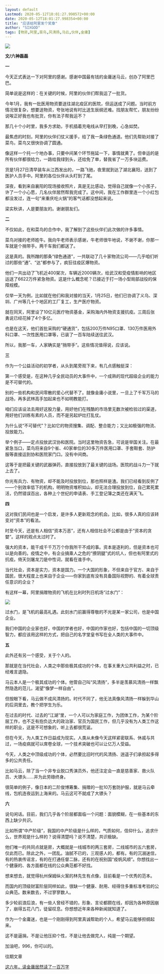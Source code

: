```yaml
---
layout: default
Lastmod: 2020-05-12T18:01:27.998572+00:00
date: 2020-05-12T18:01:27.998354+00:00
title: "应该给阿里发个奖章"
author: "SIXGOD"
tags: [物资,阿里,菜鸟,风清扬,马云,伙伴,金庸]
---
```


![](https://images.weserv.nl/?url=https%3A//mmbiz.qpic.cn/mmbiz_jpg/EC7unEiaL8xpRib1KYOhQDGTUO57ic6teGmPnFzlgWFvV8ic4a3ibaJEMIIN973ic1gwN7najJWf7oUuaUeMsQH90AWg/640%3Fwx_fmt%3Djpeg)

**文/六神磊磊**  

**一**

今天正式表达一下对阿里的感谢。感谢中国最有钱的金庸迷马云，创办了阿里巴巴。

简单说是这样的：在关键的时候，阿里的伙伴们帮我运了一批货。

今年1月，我有一批医用物资要送往湖北疫区的医院，但运送成了问题。当时前方情况很复杂，想要送物资，夸张地说有时比送生辰纲还难。找朋友帮忙，朋友纷纷说唉正好我也有批货，你有法子帮我运不？

那几十个小时里，我多方求助，手机插着充电线从早打到晚，心急如焚。

最焦虑的时刻，阿里的伙伴们仗义援手，给了我一条绿色通道。他们先帮助对接了菜鸟，菜鸟又很快协调了圆通。

  

像这样一个托一个地办事，只要中间某个环节拖延一下，事情就黄了。但幸运的是所有伙伴都很给力，一路给我绿到头，还给免了单，替我省了一万多块运费。  

货是1月27日清早装车从江西发出的，一路飞驰，夜里就到达了湖北襄阳，送到了医护人员手中。阿里的各位伙伴从头盯到了尾。

深夜，看到来自襄阳的现场接收照片，真是无比感动，觉得自己就像一个小孩子，许了一个小心愿，几名伙伴居然帮我完成了。这中间，我在工作群里连一个小红包都没发过，连一句“来重庆吃火锅”的客气话都没想起来说。

梁实秋讲，人是要朋友的。谢谢朋友们。

**二**

不仅如此，在和菜鸟的合作中，我了解到了这些伙伴们此次做的许多事情。

菜鸟对接的老师姓牛。我向牛老师表示感谢，牛老师很牛地说，不谢不谢，你那一车就是个捎带手。两千车我们都送了。

这是真的。我所蹭的那条“绿色通道”，一共联动了几十家物流公司——几乎咱们听过的那些“通”、“达”都参与了，疯狂往疫区爆物资。

他们一共出动了飞机近400架次，车辆近2000辆次，给武汉和受疫情影响的地区运送了6622万件紧急物资。这是什么概念呢？已接近于打一场小型局部战役的保障规模。

仅举一天为例，比如就在他们和我对接的当天，1月25日，他们已协调了义乌、深圳、广州等几十个地区的工厂复工，生产医疗物资。

就在同天，阿里设了10亿元医疗物资基金，采购海内外物资支援抗疫。三周后张勇说已经花掉了4个多亿。

也是在这天，他们首批采购的“硬通货”，包括200万件N95口罩、130万件医用外科口罩、一次性医用口罩等，已装了一百车陆续送往武汉。

所以，我那一车，人家确实是“捎带手”。这些情况值得说，应该说。

**三**

作为一个公益活动的初学者，从头到尾旁观下来，有几点感触挺深：

第一个感受是，在这种几乎全民动员的大事件中，一个成熟的现代超级企业的能力是不可替代的。

别的一些机构和民间零散的爱心代替不了。就像金庸小说里，一旦上了千军万马的战场，再多武林高手加起来也不如明教能打。

咱们应该设法去用好这股力量，用好他们在残酷的市场里无数次被检验过的渠道，用好他们训练有素的人员，而不是另起炉灶打乱仗。

为什么说“不可替代”？比如它的物资搜集、调配、整合能力；又比如极强的物流、投放能力。

举个例子——定点投放武汉协和医院。当时这里物资告急，可说是举国关注。在最紧急当口，菜鸟将来自9个省、40家单位的30多万件医用口罩、手套鞋套、防护服等直接运到协和医院家门口。没有中间商。

这等于是把最关键的武器弹药，直接投放到了最关键的战场。医院的战斗力一下就上去了。

你光有兵力、有物资，却不能及时投放到位，那也照样是渣。我们已经看到反例了——个别效率低下的机构，明明物资堆积如山，却无法合理投放到位，自己累死累活，仍然错误百出，各种上个世纪的申请表、手工登记簿之类还在满天飞。

**四**

这对我们民间也是一个启发，是许多人更新观念的机会。比如，很多人真的应该转变对“资本”的看法。

时至今天，还是有人相信“资本万恶”，还有人相信社会不公都是由于“资本的贪婪”。这样的观点太过时了。

强大的资本，能干成千千万万个你我所干不成的事。资本是逐利的，但是资本也可以是向善的。疫情之中，有企业搞乘人之危的“撩阴腿”式的坑人，但也有阿里式的抗疫。倚天剑屠龙刀是中性词，就看在谁手中。

当代社会，资本是实力，资本是国力。一个大国的形象，不但来自于官方、来自于国民，很大程度上也来自于企业——你家到底有没有具备国际视野的、有着全球责任意识的企业？

有这样一幕，阿里捐赠物资的飞机在比利时列日机场“过水门”：

![](https://images.weserv.nl/?url=https%3A//mmbiz.qpic.cn/mmbiz_jpg/EC7unEiaL8xpRib1KYOhQDGTUO57ic6teGm2bh48noibFdsKtxcglGFQV7UKyFSPwCppemjvRefleW3libsA6hicCo4g/640%3Fwx_fmt%3Djpeg)

过水门，是飞机的最高礼遇。此刻水门前赢得尊敬的不光是某一家公司，也是中国企业。

我们中国的企业家也好，中国的学者也好，中国的作家也好，包括中国的一切顶级智力，都应该用这样的方式，把自己的名字堂皇书写在全人类的大事件中。

**五**

此外还有另一个感受，关于个人的。

  

那就是在当代社会，人类之中那些极其成功的个体，在事关重大公共利益之时，已经难言退隐。

马云本人是一个极其成功的个体。他管自己叫“风清扬”，多半是羡慕风清扬一样飘然隐逸的范儿，渴望“像梦一样自由”。

但按眼下看，马云做不成风清扬的。时代不同了，他无法真像风清扬一样躲到华山的后洞里去，教个把学生为乐。

在过去的时代、过去的“江湖”里，一个人可以为家庭工作，为团体工作，为某个阶层工作，也不乏有抱负远大的政治家、官员为国民工作，但几乎没有为人类工作这样的职业，这是不可想象的，听上去都很荒诞。

但在今天，为人类工作日益成为现实。人类从未像今天这样紧密联系、休戚与共过，一场疫病就可以席卷全球，一个技术突破也可以让亿万人受益。

今天，人类之中顶级成功的个体，必然要比旧时代的风清扬、逍遥子们承担起多得多的公共责任。

比如马云，除了当一个非专业脱口秀演员外，他还注定会一直是慈善家、救火队员、大镖头……并为此劳碌终身。

很简单的例子，像日本的二阶俊博筹集、捐赠的一批10万套防护服，就是马云牵线，包机连夜运到上海来的。马云这可不就成了大镖头？

**六**

说句闲话。目前，我们几乎各个阶层都面临一个问题：面貌模糊，在一些基本的东西上缺少共识。

比如所谓“中产阶级”，我国的中产阶级是什么样的，气质如何，信仰什么，追求什么，世界观是什么样的？说得清楚吗？说不清楚，共识极缺。

他们唯一的共同点就是房，大概就是一线城市的两三套房，二线城市的五六套房，仅此而已。除此之外，一团乱。油腻不已的，三观感人的，都有。有的沉溺迷信，有的热衷传谣言，有的在打通任督二脉，还有的在祝别国“疫帆风顺”。你想找出一个健康的、各方面都在线的公众典范都不好找。

想来想去，就觉得杭州保姆纵火案的林先生有点像，目前看是一个优秀的范本。

而国内的顶级财富阶层同样如此，很缺一个健康、耐用、经得住多重标准考验的公众典范。数来数去，不过寥寥数人。

多少轮前浪后浪，有一些人曾经不错的，形象、言论都颇在线，却因为各种原因崩了，崩得五花八门，徒留叹息。你想想近年来各种新闻就知道了。

作为一个金庸迷，也是一个刚刚得到阿里真诚帮助的个人，希望马云能够担纲起来。

这不是逼捐，不是让他压抑个性，不是让他去做完人，纯是一个期望。

加油吧，996，你可以的。

往期文章

[这六年，读金庸居然读了一百万字](http://mp.weixin.qq.com/s?__biz=MzA4NDEzNTMyMA==&mid=2650320112&idx=1&sn=39cb3f6bb923591cc6e2006ffe022067&chksm=87e7d007b0905911b33f639d28f921161b01ba0b77c1548f82f265ae9d108421935312d1e1a4&scene=21#wechat_redirect)

